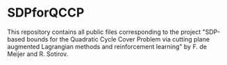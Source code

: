 # SDPforQCCP
This repository contains all public files corresponding to the project "SDP-based bounds for the Quadratic Cycle Cover Problem via cutting plane augmented Lagrangian methods and reinforcement learning" by F. de Meijer and R. Sotirov. 
